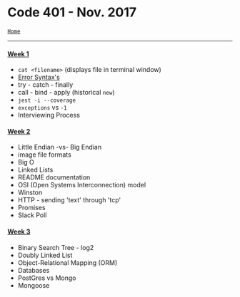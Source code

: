 # Code 401 - Nov. 2017
[`Home`](../README.md)
<hr>

#### [Week 1](LJ-code401-week1.md)
- `cat <filename>` (displays file in terminal window)
- [Error Syntax's](https://developer.mozilla.org/en-US/docs/Web/JavaScript/Reference/Global_Objects/Error)
- try - catch - finally
- call - bind - apply (historical `new`)
- `jest -i --coverage`
- `exceptions` vs `-1`
- Interviewing Process

#### [Week 2](LJ-code401-week2.md)
- Little Endian -vs- Big Endian
- image file formats
- Big O
- Linked Lists
- README documentation
- OSI (Open Systems Interconnection) model
- Winston
- HTTP - sending 'text' through 'tcp'
- Promises
- Slack Poll

#### [Week 3](LJ-code401-week3.md)
- Binary Search Tree - log2
- Doubly Linked List
- Object-Relational Mapping (ORM)
- Databases
- PostGres vs Mongo
- Mongoose
